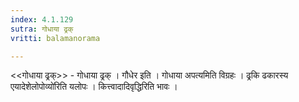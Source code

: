```yaml
---
index: 4.1.129
sutra: गोधाया ढ्रक्
vritti: balamanorama

---
```

<<गोधाया ढ्रक्>> - गोधाया ढ्रक् । गौधेर इति । गोधाया अपत्यमिति विग्रहः । ढ्रकि ढकारस्य एयादेशेलोपोव्यो॑रिति यलोपः । कित्त्वादादिवृद्धिरिति भावः । 